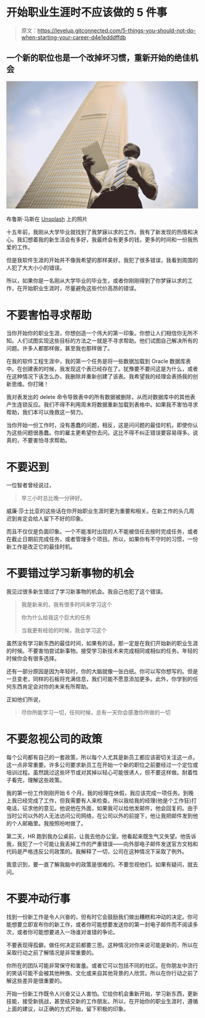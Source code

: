 # 开始职业生涯时不应该做的 5 件事

> 原文：<https://levelup.gitconnected.com/5-things-you-should-not-do-when-starting-your-career-d4e1edddffdb>

## 一个新的职位也是一个改掉坏习惯，重新开始的绝佳机会

![](img/57c7dd52729d7ed8520412bd3c7fe9af.png)

布鲁斯·马斯在 [Unsplash](https://unsplash.com/s/photos/man-with-tie-work?utm_source=unsplash&utm_medium=referral&utm_content=creditCopyText) 上的照片

十五年前，我刚从大学毕业就找到了我梦寐以求的工作。我有了新发现的热情和决心。我幻想着我的新生活会有多好，我最终会有更多的钱，更多的时间和一份我热爱的工作。

但是我软件生涯的开始并不像我希望的那样美好。我犯了很多错误，我看到周围的人犯了大大小小的错误。

所以，如果你是一名刚从大学毕业的毕业生，或者你刚刚得到了你梦寐以求的工作，在开始职业生涯时，尽量避免这些代价高昂的错误。

# 不要害怕寻求帮助

当你开始你的职业生涯，你想创造一个伟大的第一印象。你想让人们相信你无所不知。人们试图实现这些目标的方法之一就是不寻求帮助。他们试图自己解决所有的问题。许多人都那样做，甚至我也那样做了。

在我的软件工程生涯中，我的第一个任务是将一些数据加载到 Oracle 数据库表中。在创建表的时候，我发现这个表已经存在了。犹豫要不要问这是为什么，或者在这种情况下该怎么办，我删除并重新创建了该表。我希望我的经理会表扬我的创新思维。你打赌！

我对表发出的 delete 命令导致表中的所有数据被删除，从而对数据库中的其他表产生连锁反应。我们不得不利用周末将数据重新加载到表格中。如果我不害怕寻求帮助，我们本可以挽救这一努力。

当你开始一份工作时，没有愚蠢的问题，相反，这是问问题的最佳时机，即使你认为这些问题很愚蠢。你的雇主更希望你去问。这比不得不纠正错误要容易得多。说真的，不要害怕寻求帮助。

# 不要迟到

一位智者曾经说过，

> 早三小时总比晚一分钟好。

威廉·莎士比亚的这些话在你开始职业生涯时更为重要和相关。在新工作的头几周迟到肯定会给人留下不好的印象。

而且不仅仅是负面印象。一个不能准时出现的人不能被信任去按时完成任务，或者在截止日期前完成任务，或者管理多个项目。所以，如果你有不守时的习惯，一份新工作是改正它的最佳时机。

# 不要错过学习新事物的机会

我见过很多新生错过了学习新事物的机会。我自己也犯了这个错误。

> 我是新来的，我有很多时间来学习这个
> 
> 你为什么给我这个巨大的任务
> 
> 当我更有经验的时候，我会学习这个

虽然没有学习新东西的最佳时间，如果有的话，那一定是在我们开始新的职业生涯的时候。不要害怕尝试新事物。接受学习新技术来完成相同或相似的任务。年轻的时候你会有很多选择。

还有一部分原因是因为年轻时，你的大脑就像一张白纸。你可以写你想写的。但是一旦变老，同样的石板将充满信息，我们可能不愿意添加更多。此外，你学到的任何东西肯定会对你的未来有所帮助。

正如他们所说，

> 尽你所能学习一切，任何时候，总有一天你会感激你所做的一切

# 不要忽视公司的政策

每个公司都有自己的一套政策，所以每个人尤其是新员工都应该密切关注这一点，这一点非常重要。许多公司要求新员工在开始一个新的职位之前要经过一个定位或培训过程。虽然跳过这些环节或对其掉以轻心可能很诱人，但不要这样做。耐着性子看完，理解这些政策。

我的第一份工作刚刚开始 6 个月。我的经理在休假，我应该完成一项任务。到晚上我已经完成了工作，但我需要有人来检查。所以我给我的经理(他是个工作狂)打电话，征求他的意见。他说他在外面，如果我可以给他发邮件，他会回复的。由于当时公司以外的人无法访问公司网络，在公司以外的前提下，他让我把邮件发到他的个人邮箱里。我按照吩咐做了。

第二天，HR 跑到我办公桌前，让我去他办公室。他看起来既生气又失望。他告诉我，我犯了一个可能让我丢掉工作的严重错误——向外部电子邮件发送官方文档和代码是严格违反公司政策的。我解释了一切，公司在这种情况下采取了例外。

我意识到，要一直了解我脑中的政策是很难的。不要忽视他们。如果有疑问，就去问。

# 不要冲动行事

找到一份新工作是令人兴奋的，但有时它会鼓励我们做出糟糕和冲动的决定。你可能想要立即宣布你的新工作，或者你可能想要发送你的第一封电子邮件而不阅读多次，或者你可能想要进入一场谁对谁错的争论。

不要表现得孤僻。做任何决定前都要三思。这种情况对你来说可能是新的，所以在采取行动之前了解情况是非常重要的。

你所在的团队可能非常保守和害羞。或者它可以包括不同的社区。在你朋友中流行的笑话可能不会被其他种族、文化或来自其他背景的人欣赏。所以在你行动之前了解这些差异是很重要的。

开始一份新工作既令人兴奋又让人害怕。它给你机会重新开始，学习新东西，更新技能，接受新挑战，甚至结交新的工作朋友。所以，在开始你的职业生涯时，遵循上面的建议，以正确的方式开始，留下积极的印象。
